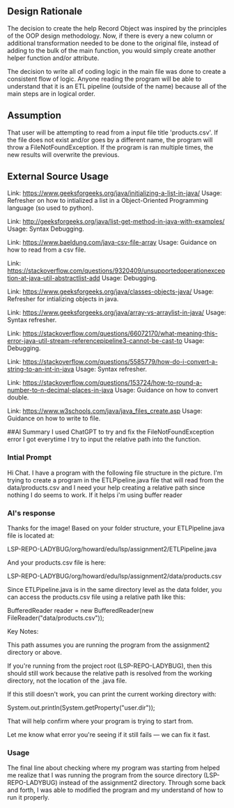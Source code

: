 ## Design Rationale

The decision to create the help Record Object was inspired by the principles of the OOP design methodology. Now, if there is every a new column or additional transformation needed to be done to the original file, instead of adding to the bulk of the main function, you would simply create another helper function and/or attribute. 

The decision to write all of coding logic in the main file was done to create a consistent flow of logic. Anyone reading the program will be able to understand that it is an ETL pipeline (outside of the name) because all of the main steps are in logical order. 

## Assumption

That user will be attempting to read from a input file title 'products.csv'. If the file does not exist and/or goes by a different name, the program will throw a FileNotFoundException. If the program is ran multiple times, the new results will overwrite the previous.

## External Source Usage
Link: https://www.geeksforgeeks.org/java/initializing-a-list-in-java/
Usage: Refresher on how to intialized a list in a Object-Oriented Programming language (so used to python).

Link: http://geeksforgeeks.org/java/list-get-method-in-java-with-examples/
Usage: Syntax Debugging.

Link: https://www.baeldung.com/java-csv-file-array
Usage: Guidance on how to read from a csv file.

Link: https://stackoverflow.com/questions/9320409/unsupportedoperationexception-at-java-util-abstractlist-add
Usage: Debugging. 

Link: https://www.geeksforgeeks.org/java/classes-objects-java/
Usage: Refresher for intializing objects in java. 

Link: https://www.geeksforgeeks.org/java/array-vs-arraylist-in-java/
Usage: Syntax refresher. 

Link: https://stackoverflow.com/questions/66072170/what-meaning-this-error-java-util-stream-referencepipeline3-cannot-be-cast-to
Usage: Debugging. 

Link: https://stackoverflow.com/questions/5585779/how-do-i-convert-a-string-to-an-int-in-java
Usage: Syntax refresher. 

Link: https://stackoverflow.com/questions/153724/how-to-round-a-number-to-n-decimal-places-in-java
Usage: Guidance on how to convert double. 

Link: https://www.w3schools.com/java/java_files_create.asp
Usage: Guidance on how to write to file.

##AI Summary
I used ChatGPT to try and fix the FileNotFoundException error I got everytime I try to input the relative path into the function.

### Intial Prompt
Hi Chat. I have a program with the following file structure in the picture. I'm trying to create a program in the ETLPipeline.java file that will read from the data/products.csv and I need your help creating a relative path since nothing I do seems to work. If it helps i'm using buffer reader

### AI's response
Thanks for the image! Based on your folder structure, your ETLPipeline.java file is located at:

LSP-REPO-LADYBUG/org/howard/edu/lsp/assignment2/ETLPipeline.java


And your products.csv file is here:

LSP-REPO-LADYBUG/org/howard/edu/lsp/assignment2/data/products.csv


Since ETLPipeline.java is in the same directory level as the data folder, you can access the products.csv file using a relative path like this:

BufferedReader reader = new BufferedReader(new FileReader("data/products.csv"));

Key Notes:

This path assumes you are running the program from the assignment2 directory or above.

If you're running from the project root (LSP-REPO-LADYBUG), then this should still work because the relative path is resolved from the working directory, not the location of the .java file.

If this still doesn't work, you can print the current working directory with:

System.out.println(System.getProperty("user.dir"));


That will help confirm where your program is trying to start from.

Let me know what error you're seeing if it still fails — we can fix it fast.

### Usage
The final line about checking where my program was starting from helped me realize that I was running the program from the source directory (LSP-REPO-LADYBUG) instead of the assignment2 directory. Through some back and forth, I was able to modified the program and my understand of how to run it properly. 